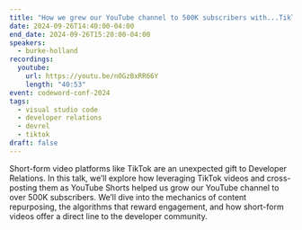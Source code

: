 ```yaml
---
title: "How we grew our YouTube channel to 500K subscribers with...TikTok?"
date: 2024-09-26T14:40:00-04:00
end_date: 2024-09-26T15:20:00-04:00
speakers:
  - burke-holland
recordings:
  youtube:
    url: https://youtu.be/nOGzBxRR66Y
    length: "40:53"
event: codeword-conf-2024
tags:
  - visual studio code
  - developer relations
  - devrel
  - tiktok
draft: false
---
```


Short-form video platforms like TikTok are an unexpected gift to Developer Relations. In this talk, we’ll explore how leveraging TikTok videos and cross-posting them as YouTube Shorts helped us grow our YouTube channel to over 500K subscribers. We’ll dive into the mechanics of content repurposing, the algorithms that reward engagement, and how short-form videos offer a direct line to the developer community.
